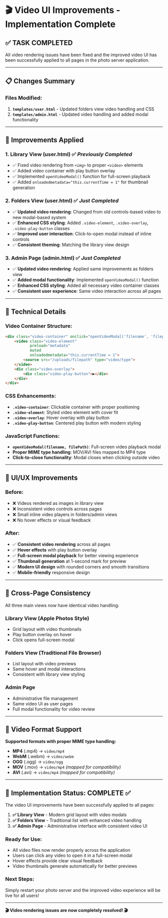 # 🎬 Video UI Improvements - Implementation Complete

## ✅ **TASK COMPLETED**

All video rendering issues have been fixed and the improved video UI has been successfully applied to all pages in the photo server application.

---

## 📋 **Changes Summary**

### **Files Modified:**
1. **`templates/user.html`** - Updated folders view video handling and CSS
2. **`templates/admin.html`** - Updated video handling and added modal functionality

---

## 🎯 **Improvements Applied**

### **1. Library View (user.html)** ✅ *Previously Completed*
- ✅ Fixed video rendering from `<img>` to proper `<video>` elements
- ✅ Added video container with play button overlay
- ✅ Implemented `openVideoModal()` function for full-screen playback
- ✅ Added `onloadedmetadata="this.currentTime = 1"` for thumbnail generation

### **2. Folders View (user.html)** ✅ *Just Completed*
- ✅ **Updated video rendering**: Changed from old controls-based video to new modal-based system
- ✅ **Enhanced CSS styling**: Added `.video-element`, `.video-overlay`, `.video-play-button` classes
- ✅ **Improved user interaction**: Click-to-open modal instead of inline controls
- ✅ **Consistent theming**: Matching the library view design

### **3. Admin Page (admin.html)** ✅ *Just Completed*
- ✅ **Updated video rendering**: Applied same improvements as folders view
- ✅ **Added modal functionality**: Implemented `openVideoModal()` function
- ✅ **Enhanced CSS styling**: Added all necessary video container classes
- ✅ **Consistent user experience**: Same video interaction across all pages

---

## 🔧 **Technical Details**

### **Video Container Structure:**
```html
<div class="video-container" onclick="openVideoModal('filename', 'filepath')">
    <video class="video-element" 
           preload="metadata"
           muted
           onloadedmetadata="this.currentTime = 1">
        <source src="/uploads/filepath" type="video/type">
    </video>
    <div class="video-overlay">
        <div class="video-play-button">▶</div>
    </div>
</div>
```

### **CSS Enhancements:**
- **`.video-container`**: Clickable container with proper positioning
- **`.video-element`**: Styled video element with cover fit
- **`.video-overlay`**: Hover overlay with play button
- **`.video-play-button`**: Centered play button with modern styling

### **JavaScript Functions:**
- **`openVideoModal(filename, filePath)`**: Full-screen video playback modal
- **Proper MIME type handling**: MOV/AVI files mapped to MP4 type
- **Click-to-close functionality**: Modal closes when clicking outside video

---

## 🎨 **UI/UX Improvements**

### **Before:**
- ❌ Videos rendered as images in library view
- ❌ Inconsistent video controls across pages
- ❌ Small inline video players in folders/admin views
- ❌ No hover effects or visual feedback

### **After:**
- ✅ **Consistent video rendering** across all pages
- ✅ **Hover effects** with play button overlay
- ✅ **Full-screen modal playback** for better viewing experience
- ✅ **Thumbnail generation** at 1-second mark for preview
- ✅ **Modern UI design** with rounded corners and smooth transitions
- ✅ **Mobile-friendly** responsive design

---

## 📱 **Cross-Page Consistency**

All three main views now have identical video handling:

### **Library View (Apple Photos Style)**
- Grid layout with video thumbnails
- Play button overlay on hover
- Click opens full-screen modal

### **Folders View (Traditional File Browser)**
- List layout with video previews
- Same hover and modal interactions
- Consistent with library view styling

### **Admin Page**
- Administrative file management
- Same video UI as user pages
- Full modal functionality for video review

---

## 🚀 **Video Format Support**

**Supported formats with proper MIME type handling:**
- **MP4** (.mp4) → `video/mp4`
- **WebM** (.webm) → `video/webm`
- **OGG** (.ogg) → `video/ogg`
- **MOV** (.mov) → `video/mp4` *(mapped for compatibility)*
- **AVI** (.avi) → `video/mp4` *(mapped for compatibility)*

---

## 🎉 **Implementation Status: COMPLETE** ✅

The video UI improvements have been successfully applied to all pages:

1. **✅ Library View** - Modern grid layout with video modals
2. **✅ Folders View** - Traditional list with enhanced video handling  
3. **✅ Admin Page** - Administrative interface with consistent video UI

### **Ready for Use:**
- All video files now render properly across the application
- Users can click any video to open it in a full-screen modal
- Hover effects provide clear visual feedback
- Video thumbnails generate automatically for better previews

### **Next Steps:**
Simply restart your photo server and the improved video experience will be live for all users!

---

**🎬 Video rendering issues are now completely resolved! 🎬**
